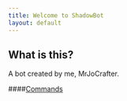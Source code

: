 ```yaml
---
title: Welcome to ShadowBot
layout: default
---
```


## What is this?
A bot created by me, MrJoCrafter.

####[Commands](commands)

